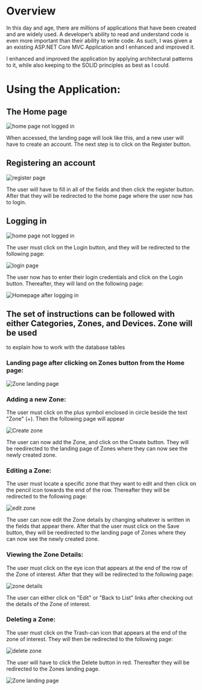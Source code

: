 # Overview
In this day and age, there are millions of applications that have been created and are widely used. 
A developer’s ability to read and understand code is even more important than their ability to write 
code. As such, I was given a an existing ASP.NET Core MVC Application and I enhanced and improved it.

I enhanced and improved the application by applying architectural patterns to it, while also keeping 
to the SOLID principles as best as I could.

# Using the Application:
## The Home page 

![home page not logged in](https://user-images.githubusercontent.com/84228144/192527981-639eba0b-2ed7-411a-8173-338dc23e82cc.png)

When accessed, the landing page will look like this, and a new user will have to create an account.
The next step is to click on the Register button.

## Registering an account

![register page](https://user-images.githubusercontent.com/84228144/192528448-01728638-09c8-4857-bc40-dc6902cfef75.png)

The user will have to fill in all of the fields and then click the register button. After that they
will be redirected to the home page where the user now has to login.

## Logging in

![home page not logged in](https://user-images.githubusercontent.com/84228144/192527981-639eba0b-2ed7-411a-8173-338dc23e82cc.png)

The user must click on the Login button, and they will be redirected to the following page:

![login page](https://user-images.githubusercontent.com/84228144/192529348-477b9e1f-dcb3-4dd8-a33e-19cfaf752ce0.png)

The user now has to enter their login credentials and click on the Login button. Thereafter, they
will land on the following page:

![Homepage after logging in](https://user-images.githubusercontent.com/84228144/192529811-47193e72-f4f0-4a7d-aaa4-caf16b40738e.png)

## The set of instructions can be followed with either Categories, Zones, and Devices. Zone will be used
to explain how to work with the database tables

### Landing page after clicking on Zones button from the Home page:

![Zone landing page](https://user-images.githubusercontent.com/84228144/192530775-deba2a30-954a-40c8-a087-5ccb80d40b7d.png)

### Adding a new Zone:
The user must click on the plus symbol enclosed in circle beside the text "Zone" (+). Then
the following page will appear

![Create zone](https://user-images.githubusercontent.com/84228144/192531349-c1c2b083-a787-436e-bbdf-40f0d8979cfd.png)

The user can now add the Zone, and click on the Create button. They will be reedirected to the
landing page of Zones where they can now see the newly created zone.

### Editing a Zone:
The user must locate a specific zone that they want to edit and then click on the pencil icon
towards the end of the row. Thereafter they will be redirected to the following page:

![edit zone](https://user-images.githubusercontent.com/84228144/192532527-bdf67457-ac1e-46db-85af-efd242c36e32.png)

The user can now edit the Zone details by changing whatever is written in the fields that appear 
there. After that the user must click on the Save button, they will be reedirected to the
landing page of Zones where they can now see the newly created zone.

### Viewing the Zone Details:

The user must click on the eye icon that appears at the end of the row of the Zone of interest.
After that they will be redirected to the following page:

![zone details](https://user-images.githubusercontent.com/84228144/192533450-74ab9631-ea22-4f71-bd5f-5083376e9d19.png)

The user can either click on "Edit" or "Back to List" links after checking out the details of the
Zone of interest.

### Deleting a Zone:
The user must click on the Trash-can icon that appears at the end of the zone of interest.
They will then be redirected to the following page:

![delete zone](https://user-images.githubusercontent.com/84228144/192534007-27309454-b380-4a1f-bf4a-83ab61e619e9.png)

The user will have to click the Delete button in red. Thereafter they will be redirected to the 
Zones landing page.

![Zone landing page](https://user-images.githubusercontent.com/84228144/192534393-8b5d6ad4-9825-49b3-abc9-5b80326f8d3d.png)

